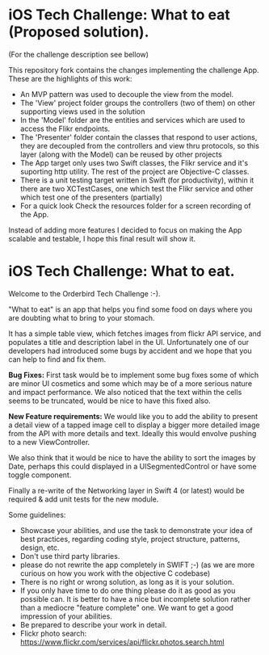 # iOS Tech Challenge: What to eat (Proposed solution). 

(For the challenge description see bellow)

This repository fork contains the changes implementing the challenge App. These are the highlights of this work:

- An MVP pattern was used to decouple the view from the model. 
- The 'View' project folder groups the controllers (two of them) on other supporting views used in the solution
- In the 'Model' folder are the entities and services which are used to access the Flikr endpoints. 
- The 'Presenter' folder contain the classes that respond to user actions, they are decoupled from the controllers and view thru protocols, so this layer (along with the Model) can be reused by other projects
- The App target only uses two Swift classes, the Flikr service and it's suporting http utility. The rest of the project are Objective-C classes.
- There is a unit testing target written in Swift (for productivity), within it there are two XCTestCases, one which test the Flikr service and other which test one of the presenters (partially)
- For a quick look Check the resources folder for a screen recording of the App.

Instead of adding more features I decided to focus on making the App scalable and testable, I hope this final result will show it.

# iOS Tech Challenge: What to eat. 

Welcome to the Orderbird Tech Challenge :-).

"What to eat" is an app that helps you find some food on days where you are doubting what to bring to your stomach.

It has a simple table view, which fetches images from flickr API service, and populates a title and description label in the UI.
Unfortunately one of our developers had introduced some bugs by accident and we hope that you can help to find and fix them.

**Bug Fixes:**
First task would be to implement some bug fixes some of which are minor UI cosmetics and some which may be of a more serious nature and impact performance.
We also noticed that the text within the cells seems to be truncated, would be nice to have this fixed also.


**New Feature requirements:**
We would like you to add the ability to present a detail view of a tapped image cell to display a bigger more detailed image from the API with more details and text.
Ideally this would envolve pushing to a new ViewController.

We also think that it would be nice to have the ability to sort the images by Date, perhaps this could displayed in a UISegmentedControl or have some toggle component.

Finally a re-write of the Networking layer in Swift 4 (or latest) would be required & add unit tests for the new module.

Some guidelines:

- Showcase your abilities, and use the task to demonstrate your idea of best practices, regarding coding style, project structure, patterns, design, etc.
- Don't use third party libraries.
- please do not rewrite the app completely in SWIFT ;-) (as we are more curious on how you work with the objective C codebase)
- There is no right or wrong solution, as long as it is your solution.
- If you only have time to do one thing please do it as good as you possible can. It is better to have a nice but incomplete solution rather than a mediocre "feature complete" one. We want to get a good impression of your abilities.
- Be prepared to describe your work in detail.
- Flickr photo search: <https://www.flickr.com/services/api/flickr.photos.search.html>



